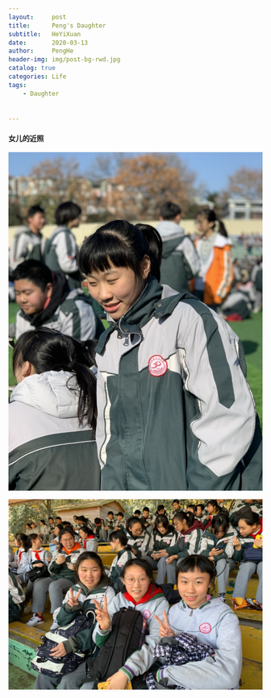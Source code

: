 ```yaml
---
layout:     post
title:      Peng's Daughter
subtitle:   HeYiXuan
date:       2020-03-13
author:     PengHe
header-img: img/post-bg-rwd.jpg
catalog: true
categories: Life
tags:
    - Daughter  


---
```


#### 女儿的近照

![](/img/post-daughter-1.jpg)

![](/img/post-daughter-2.jpg)

